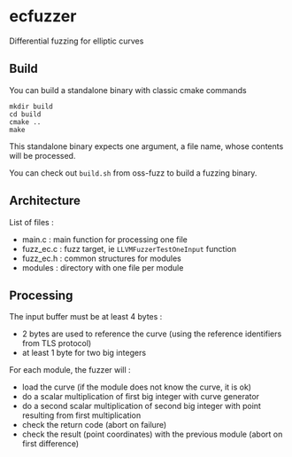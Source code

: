 # ecfuzzer
Differential fuzzing for elliptic curves

Build
------

You can build a standalone binary with classic cmake commands
```
mkdir build
cd build
cmake ..
make
```
This standalone binary expects one argument, a file name, whose contents will be processed.

You can check out `build.sh` from oss-fuzz to build a fuzzing binary.

Architecture
------

List of files :
- main.c : main function for processing one file
- fuzz_ec.c : fuzz target, ie `LLVMFuzzerTestOneInput` function
- fuzz_ec.h : common structures for modules
- modules : directory with one file per module

Processing
------

The input buffer must be at least 4 bytes :
- 2 bytes are used to reference the curve (using the reference identifiers from TLS protocol)
- at least 1 byte for two big integers

For each module, the fuzzer will :
- load the curve (if the module does not know the curve, it is ok)
- do a scalar multiplication of first big integer with curve generator
- do a second scalar multiplication of second big integer with point resulting from first multiplication
- check the return code (abort on failure)
- check the result (point coordinates) with the previous module (abort on first difference)
